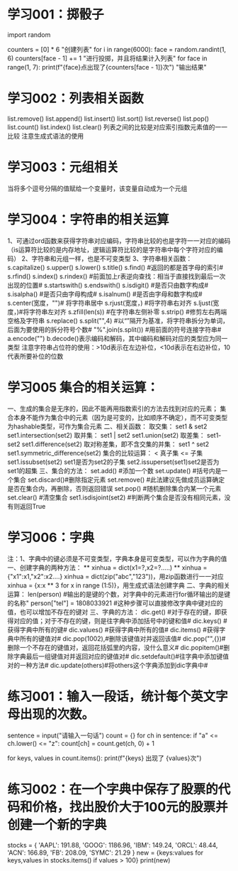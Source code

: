 # 学习001：掷骰子
import random

counters = [0] * 6 "创建列表"
for i in range(6000):
    face = random.randint(1, 6)
    counters[face - 1] += 1 "进行投掷，并且将结果计入列表"
for face in range(1, 7):
    print(f"{face}点出现了{counters[face - 1]}次") "输出结果"
# 学习002：列表相关函数
list.remove()
list.append()
list.insert()
list.sort()
list.reverse()
list.pop()
list.count()
list.index()
list.clear()
列表之间的比较是对应索引指数元素值的一一比较
注意生成式语法的使用
# 学习003：元组相关
当将多个逗号分隔的值赋给一个变量时，该变量自动成为一个元组
# 学习004：字符串的相关运算
1、可通过ord函数来获得字符串对应编码，字符串比较的也是字符一一对应的编码
（is运算符比较的是内存地址，逻辑运算符比较的是字符串中每个字符对应的编码）
2、字符串和元组一样，也是不可变类型
3、字符串相关函数：
s.capitalize()
s.upper()
s.lower()
s.title()
s.find() #返回的都是首字母的索引# s.rfind()
s.index() s.rindex() #前面加上r表逆向查找：相当于直接找到最后一次出现的位置#
s.startswith()
s.endswith()
s.isdigit() #是否只由数字构成#
s.isalpha() #是否只由字母构成#
s.isalnum() #是否由字母和数字构成#
s.center(宽度，"")# 将字符串居中
s.rjust(宽度，) #将字符串右对齐
s.ljust(宽度，)#将字符串左对齐
s.zfill(len(s)) #在字符串左侧补零
s.strip() #修剪左右两端空格及字符串
s.replace()
s.split("",4) #以“”隔开为基准，将字符串拆分为单词，后面为要使用的拆分符号个数#
"%".join(s.split()) #用前面的符号连接字符串#
a.encode("")
b.decode()表示编码和解码，其中编码和解码对应的类型应为同一类型
注意字符串占位符的使用：>10d表示在左边补位，<10d表示在右边补位，10代表所要补位的位数
# 学习005 集合的相关运算：
一、生成的集合是无序的，因此不能再用指数索引的方法去找到对应的元素；
集合本身不能作为集合中的元素（因为是可变的，比如顺序不确定），而不可变类型为hashable类型，可作为集合元素
二、相关函数：
取交集：
set1 & set2
set1.intersection(set2)
取并集：
set1 | set2
set1.union(set2)
取差集：
set1- set2
set1.difference(set2)
取对称差集，即不含交集的并集：
set1 ^ set2
set1.symmetric_difference(set2)
集合的比较运算：
< 真子集
<= 子集
set1.issubset(set2) set1是否为set2的子集
set2.issuperset(set1)set2是否为set1的超集
三、集合的方法：
set.add() #添加一个数
set.update() #括号内是一个集合
set.discard()#删除指定元素
set.remove() #此法建议先做成员运算确定是否在集合内，再删除，否则返回错误
set.pop() #随机删除集合内某一个元素
set.clear() #清空集合
set1.isdisjoint(set2) #判断两个集合是否没有相同元素，没有则返回True
# 学习006：字典
注：1、字典中的键必须是不可变类型，字典本身是可变类型，可以作为字典的值
一、创建字典的两种方法：
** xinhua = dict(x1=?,x2=?.....)
** xinhua = {"x1":x1,"x2":x2....}
xinhua = dict(zip("abc","123"))，用zip函数进行一一对应
xinhua = {x:x ** 3 for x in range (1:5)}，用生成式语法创建字典
二、字典的相关运算：
len(person) #输出的是键的个数，对字典中的元素进行for循环输出的是键的名称"
person["tel"] = 1808033921 #这种步骤可以直接修改字典中键对应的值，也可以增加不存在的键对
三、字典的方法：
dic.get() #对于存在的键，即获得对应的值；对于不存在的键，则是往字典中添加括号中的键和值#
dic.keys() #获得字典中所有的键#
dic.values() #获得字典中所有的值#
dic.items() #获得字典中所有的键值对#
dic.pop(1002),#删除该键值对并返回该值#
dic.pop("",{})#删除一个不存在的键值对，返回花括弧里的内容，没什么意义#
dic.popitem()#删除字典最后一组键值对并返回对应的键值对#
dic.setdefault()#往字典中添加键值对的一种方法#
dic.update(others)#将others这个字典添加到dic字典中#
# 练习001：输入一段话，统计每个英文字母出现的次数。
sentence = input("请输入一句话")
count = {}
for ch in sentence:
    if "a" <= ch.lower() <= "z":
        count[ch] = count.get(ch, 0) + 1

for keys, values in count.items():
    print(f"{keys} 出现了 {values}次")
# 练习002：在一个字典中保存了股票的代码和价格，找出股价大于100元的股票并创建一个新的字典
stocks = {
    'AAPL': 191.88,
    'GOOG': 1186.96,
    'IBM': 149.24,
    'ORCL': 48.44,
    'ACN': 166.89,
    'FB': 208.09,
    'SYMC': 21.29
}
new = {keys:values for keys,values in stocks.items() if values > 100}
print(new)




